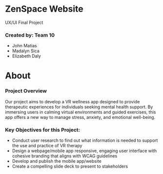 # ZenSpace Website
UX/UI Final Project
### Created by: Team 10
- John Matias
- Madalyn Sica
- Elizabeth Daly

# About
### Project Overview
Our project aims to develop a VR wellness app designed to provide therapeutic experiences for individuals seeking mental health support. By immersing users in calming virtual environments and guided exercises, this app offers a new way to manage stress, anxiety, and emotional well-being.
### Key Objectives for this Project:
- Conduct user research to find out what information is needed to support the use and practice of VR therapy
- Design a webpage/mobile app responsive, engaging user interface with cohesive branding that aligns with WCAG guidelines
- Develop and publish the mobile app/website
- Create a compelling slide deck to present to stakeholders
